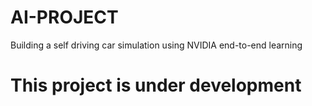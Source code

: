 # AI-PROJECT
Building a self driving car simulation using NVIDIA end-to-end learning

# This project is under development 
